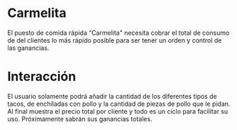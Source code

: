 # Carmelita
El puesto de comida rápida “Carmelita" necesita cobrar el total de consumo de del clientes lo más rápido posible para ser tener un orden y control de las ganancias. 
# Interacción
El usuario solamente podrá añadir la cantidad de los diferentes tipos de tacos, de enchiladas con pollo y la cantidad de piezas de pollo que le pidan. Al final muestra el precio total por cliente y todo es un ciclo para facilitar su uso. Próximamente sabrán sus ganancias totales.
